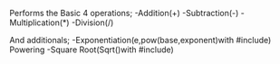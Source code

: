 Performs the Basic 4 operations;
  -Addition(+)
  -Subtraction(-)
  -Multiplication(*)
  -Division(/)

And additionals;
  -Exponentiation(e,pow(base,exponent)with #include<cmath>) Powering
  -Square Root(Sqrt()with #include<cmath>)
